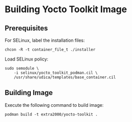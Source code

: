 # Building Yocto Toolkit Image


## Prerequisites

For SELinux, label the installation files:
```
chcon -R -t container_file_t ./installer
```

Load SELinux policy:
```
sudo semodule \
    -i selinux/yocto_toolkit_podman.cil \
    /usr/share/udica/templates/base_container.cil
```


## Building Image

Execute the following command to build image:
```
podman build -t extra2000/yocto-toolkit .
```
